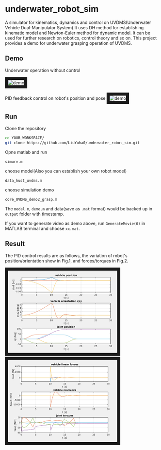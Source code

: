 # underwater_robot_sim
A simulator for kinematics, dynamics and control on UVDMS(Underwater Vehicle Dual-Manipulator System).It uses DH method for establishing kinematic model and Newton-Euler method for dynamic model. It can be used for further research on robotics, control theory and so on. This project provides a demo for underwater grasping operation of UVDMS. 

## Demo
Underwater operation without control

<img src="https://github.com/LiuYuha0/underwater_robot_sim/blob/master/flash/Demo_dynamics.gif" alt="demo" width="480" height="360" border="10" />

PID feedback control on robot's position and pose
<img src="https://github.com/LiuYuha0/underwater_robot_sim/blob/master/flash/Demo_PIDcontrol.gif" alt="demo" width="480" height="360" border="10" /></a>

## Run
Clone the repository
```sh
cd YOUR_WORKSPACE/
git clone https://github.com/LiuYuha0/underwater_robot_sim.git
```

Opne matlab and run
```sh
simurv.m
```

choose model(Also you can establish your own robot model)
```sh
data_hust_uvdms.m
```

choose simulation demo
```sh
core_UVDMS_demo2_grasp.m
```

The `model.m`, `demo.m` and data(save as `.mat` format) would be backed up in `output` folder with timestamp.

If you want to generate video as demo above, run `GenerateMovie(0)` in MATLAB terminal and choose `xx.mat`.

## Result
The PID control results are as follows, the variation of robot's position/orientation show in Fig.1, and forces/torques in Fig.2.

<img src="https://github.com/LiuYuha0/underwater_robot_sim/blob/master/flash/control_result_pos.png" alt="result" width="360" height="270" border="10" /></a>
<img src="https://github.com/LiuYuha0/underwater_robot_sim/blob/master/flash/control_result_tau.png" alt="result" width="360" height="270" border="10" /></a>

